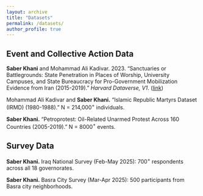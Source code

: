 ```yaml
---
layout: archive
title: "Datasets"
permalink: /datasets/
author_profile: true
---
```


## Event and Collective Action Data

**Saber Khani** and Mohammad Ali Kadivar. 2023. “Sanctuaries or Battlegrounds: State Penetration in Places of Worship, University Campuses, and State Bureaucracy for Pro-Government Mobilization Evidence from Iran (2015-2019).” _Harvard Dataverse, V1_. ([link]([https://doi.org/10.1093/acrefore/9780190228637.013.616](https://dataverse.harvard.edu/dataset.xhtml?persistentId=doi:10.7910/DVN/78WXRZ)))

Mohammad Ali Kadivar and **Saber Khani.** “Islamic Republic Martyrs Dataset (IRMD) (1980-1988).” N = 214,000$^{+}$ individuals.

**Saber Khani.** “Petroprotest: Oil-Related Unarmed Protest Across 160 Countries (2005-2019).” N = 8000$^{+}$ events.

## Survey Data

**Saber Khani.** Iraq National Survey (Feb-May 2025): 700$^{+}$ respondents across all 18 governorates.

**Saber Khani.** Basra City Survey (Mar-Apr 2025): 500 participants from Basra city neighborhoods.





